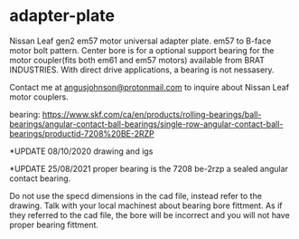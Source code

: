 # adapter-plate

Nissan Leaf gen2 em57 motor universal adapter plate. em57 to B-face motor bolt pattern.  Center bore is for a optional support bearing for the motor coupler(fits both em61 and em57 motors) available from BRAT INDUSTRIES. With direct drive applications, a bearing is not nessasery.

Contact me at angusjohnson@protonmail.com to inquire about Nissan Leaf motor couplers.


bearing: https://www.skf.com/ca/en/products/rolling-bearings/ball-bearings/angular-contact-ball-bearings/single-row-angular-contact-ball-bearings/productid-7208%20BE-2RZP

*UPDATE 08/10/2020 drawing and igs

*UPDATE 25/08/2021 proper bearing is the 7208 be-2rzp a sealed angular contact bearing.
 
Do not use the specd dimensions in the cad file, instead refer to the drawing. Talk with your local machinest about bearing bore fittment. As if they referred to the cad file, the bore will be incorrect and you will not have proper bearing fittment.
